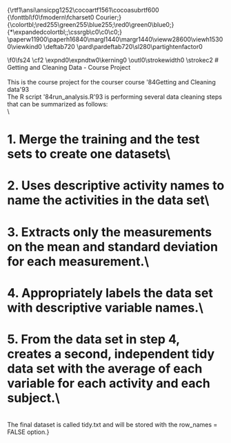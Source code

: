 {\rtf1\ansi\ansicpg1252\cocoartf1561\cocoasubrtf600
{\fonttbl\f0\fmodern\fcharset0 Courier;}
{\colortbl;\red255\green255\blue255;\red0\green0\blue0;}
{\*\expandedcolortbl;;\cssrgb\c0\c0\c0;}
\paperw11900\paperh16840\margl1440\margr1440\vieww28600\viewh15300\viewkind0
\deftab720
\pard\pardeftab720\sl280\partightenfactor0

\f0\fs24 \cf2 \expnd0\expndtw0\kerning0
\outl0\strokewidth0 \strokec2 # Getting and Cleaning Data - Course Project\
\
This is the course project for the courser course \'84Getting and Cleaning data\'93\
The R script \'84run_analysis.R\'93 is performing several data cleaning steps that can be summarized as follows:\
\
# 1. Merge the training and the test sets to create one datasets\
# 2. Uses descriptive activity names to name the activities in the data set\
# 3. Extracts only the measurements on the mean and standard deviation for each measurement.\
# 4. Appropriately labels the data set with descriptive variable names.\
# 5. From the data set in step 4, creates a second, independent tidy data set with the average of each variable for each activity and each subject.\
\
The final dataset is called tidy.txt and will be stored with the row_names = FALSE option.}